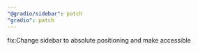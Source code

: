 ```yaml
---
"@gradio/sidebar": patch
"gradio": patch
---
```


fix:Change sidebar to absolute positioning and make accessible
